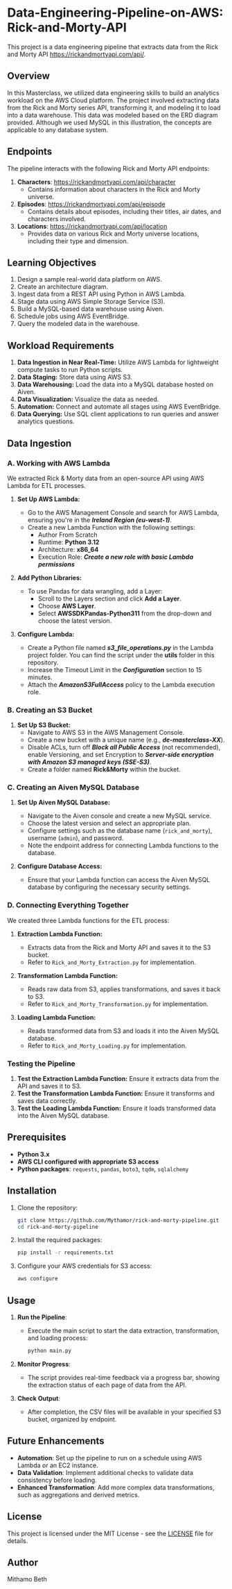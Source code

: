 # Data-Engineering-Pipeline-on-AWS: Rick-and-Morty-API

This project is a data engineering pipeline that extracts data from the Rick and Morty API https://rickandmortyapi.com/api/.

## Overview

In this Masterclass, we utilized data engineering skills to build an analytics workload on the AWS Cloud platform. The project involved extracting data from the Rick and Morty series API, transforming it, and modeling it to load into a data warehouse. This data was modeled based on the ERD diagram provided. Although we used MySQL in this illustration, the concepts are applicable to any database system.


## Endpoints

The pipeline interacts with the following Rick and Morty API endpoints:

1. **Characters**: https://rickandmortyapi.com/api/character
   - Contains information about characters in the Rick and Morty universe.
3. **Episodes**:   https://rickandmortyapi.com/api/episode
   - Contains details about episodes, including their titles, air dates, and characters involved.
5. **Locations**:  https://rickandmortyapi.com/api/location
   - Provides data on various Rick and Morty universe locations, including their type and dimension.


## Learning Objectives

1. Design a sample real-world data platform on AWS.
2. Create an architecture diagram.
3. Ingest data from a REST API using Python in AWS Lambda.
4. Stage data using AWS Simple Storage Service (S3).
5. Build a MySQL-based data warehouse using Aiven.
6. Schedule jobs using AWS EventBridge.
7. Query the modeled data in the warehouse.

## Workload Requirements

1. **Data Ingestion in Near Real-Time:** Utilize AWS Lambda for lightweight compute tasks to run Python scripts.
2. **Data Staging:** Store data using AWS S3.
3. **Data Warehousing:** Load the data into a MySQL database hosted on Aiven.
4. **Data Visualization:** Visualize the data as needed.
5. **Automation:** Connect and automate all stages using AWS EventBridge.
6. **Data Querying:** Use SQL client applications to run queries and answer analytics questions.


## Data Ingestion

### A. Working with AWS Lambda

We extracted Rick & Morty data from an open-source API using AWS Lambda for ETL processes.

1. **Set Up AWS Lambda:**
    - Go to the AWS Management Console and search for AWS Lambda, ensuring you're in the ***Ireland Region (eu-west-1)***.
    - Create a new Lambda Function with the following settings:
        - Author From Scratch
        - Runtime: **Python 3.12**
        - Architecture: **x86_64**
        - Execution Role: ***Create a new role with basic Lambda permissions***

2. **Add Python Libraries:**
    - To use Pandas for data wrangling, add a Layer:
        - Scroll to the Layers section and click **Add a Layer**.
        - Choose **AWS Layer**.
        - Select **AWSSDKPandas-Python311** from the drop-down and choose the latest version.

3. **Configure Lambda:**
    - Create a Python file named ***s3_file_operations.py*** in the Lambda project folder. You can find the script under the **utils** folder in this repository.
    - Increase the Timeout Limit in the ***Configuration*** section to 15 minutes.
    - Attach the ***AmazonS3FullAccess*** policy to the Lambda execution role.

### B. Creating an S3 Bucket

1. **Set Up S3 Bucket:**
    - Navigate to AWS S3 in the AWS Management Console.
    - Create a new bucket with a unique name (e.g., ***de-masterclass-XX***).
    - Disable ACLs, turn off ***Block all Public Access*** (not recommended), enable Versioning, and set Encryption to ***Server-side encryption with Amazon S3 managed keys (SSE-S3)***.
    - Create a folder named **Rick&Morty** within the bucket.

### C. Creating an Aiven MySQL Database

1. **Set Up Aiven MySQL Database:**
    - Navigate to the Aiven console and create a new MySQL service.
    - Choose the latest version and select an appropriate plan.
    - Configure settings such as the database name (`rick_and_morty`), username (`admin`), and password.
    - Note the endpoint address for connecting Lambda functions to the database.

2. **Configure Database Access:**
    - Ensure that your Lambda function can access the Aiven MySQL database by configuring the necessary security settings.

### D. Connecting Everything Together

We created three Lambda functions for the ETL process:

1. **Extraction Lambda Function:**
    - Extracts data from the Rick and Morty API and saves it to the S3 bucket.
    - Refer to `Rick_and_Morty_Extraction.py` for implementation.

2. **Transformation Lambda Function:**
    - Reads raw data from S3, applies transformations, and saves it back to S3.
    - Refer to `Rick_and_Morty_Transformation.py` for implementation.

3. **Loading Lambda Function:**
    - Reads transformed data from S3 and loads it into the Aiven MySQL database.
    - Refer to `Rick_and_Morty_Loading.py` for implementation.

### Testing the Pipeline

1. **Test the Extraction Lambda Function:** Ensure it extracts data from the API and saves it to S3.
2. **Test the Transformation Lambda Function:** Ensure it transforms and saves data correctly.
3. **Test the Loading Lambda Function:** Ensure it loads transformed data into the Aiven MySQL database.


## Prerequisites

- **Python 3.x**
- **AWS CLI configured with appropriate S3 access**
- **Python packages**: `requests`, `pandas`, `boto3`, `tqdm`, `sqlalchemy`

## Installation

1. Clone the repository:

   ```bash
   git clone https://github.com/Mythamor/rick-and-morty-pipeline.git
   cd rick-and-morty-pipeline
   ```

2. Install the required packages:

   ```bash
   pip install -r requirements.txt
   ```

3. Configure your AWS credentials for S3 access:

   ```bash
   aws configure
   ```

## Usage

1. **Run the Pipeline**:
   - Execute the main script to start the data extraction, transformation, and loading process:

     ```bash
     python main.py
     ```

2. **Monitor Progress**:
   - The script provides real-time feedback via a progress bar, showing the extraction status of each page of data from the API.

3. **Check Output**:
   - After completion, the CSV files will be available in your specified S3 bucket, organized by endpoint.

## Future Enhancements

- **Automation**: Set up the pipeline to run on a schedule using AWS Lambda or an EC2 instance.
- **Data Validation**: Implement additional checks to validate data consistency before loading.
- **Enhanced Transformation**: Add more complex data transformations, such as aggregations and derived metrics.

## License

This project is licensed under the MIT License - see the [LICENSE](LICENSE) file for details.

## Author
Mithamo Beth
